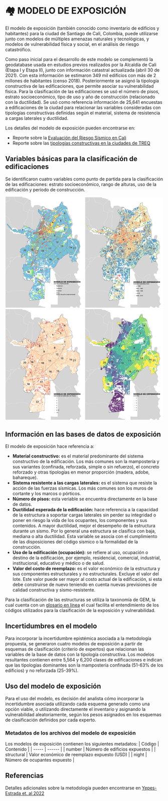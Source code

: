 # 🏘️ MODELO DE EXPOSICIÓN

El modelo de exposición (también conocido como inventario de edificios y habitantes) para la ciudad de Santiago de Cali, Colombia, puede utilizarse junto con modelos de múltiples amenazas naturales y tecnológicas, y modelos de vulnerabilidad física y social, en el análisis de riesgo catastrófico.

Como paso inicial para el desarrollo de este modelo se complementó la geodatabase usada en estudios previos realizados por la Alcaldía de Cali (Etapa I y Etapa II), junto con información catastral actualizada (abril 30 de 2021). Con esta información se estimaron 349 mil edificios con más de 2 millones de habitantes (censo 2018). Posteriormente se asignó la tipología constructiva de las edificaciones, que permite asociar su vulnerabilidad física. Para la clasificación de las edificaciones se usó el número de pisos, estrato socioeconómico, tipo de uso y año de construcción (relacionado con la ductilidad). Se usó como referencia información de 25,641 encuestas a edificaciones de la ciudad para relacionar las variables consideradas con tipologías constructivas definidas según el material, sistema de resistencia a cargas laterales y ductilidad. 

Los detalles del modelo de exposición pueden encontrarse en:
- Reporte sobre la [Evaluación del Riesgo Sísmico en Cali](../TREQ_Deliverable_D262_Riesgo_Sismico_Cali.pdf)
- Reporte sobre las [tipologías constructivas en la ciudades de TREQ](https://www.globalquakemodel.org/proj/treq-es?tab=publications)


## Variables básicas para la clasificación de edificaciones
Se identificaron cuatro variables como punto de partida para la clasificación de las edificaciones: estrato socioeconómico, rango de alturas, uso de la edificación y período de construcción.

<p >
  <img src="../Mapas/exposicion/Modelo_Exposicion_Uso.png" alt="Modelo de exposición - Uso de la edificación" width="250">

  <img src="../Mapas/exposicion/Modelo_Exposicion_Periodo_Construccion.png" alt="Modelo de exposición - Periodo de construccion" width="250">

  <img src="../Mapas/exposicion/Modelo_Exposicion_Alturas.png" alt="Modelo de exposición - Rango de alturas" width="250">

  <img src="../Mapas/exposicion/Modelo_Exposicion_Estrato.png" alt="Modelo de exposición - Estrato socio-económico" width="250">
</p>

## Información en las bases de datos de exposición
El modelo de exposición hace referencia a:
- **Material constructivo:** es el material predominante del sistema constructivo de la edificación. Los más comunes son la mampostería y sus variantes (confinada, reforzada, simple o sin refuerzo), el concreto reforzado y otras tipologías en menor proporción (madera, adobe, bahareque).
- **Sistema resistente a las cargas laterales:** es el sistema que resiste la acción de las fuerzas sísmicas. Los más comunes son los muros de cortante y los marcos o pórticos.
- **Número de pisos:** esta veriable se encuentra directamente en la base de datos.
- **Ductilidad esperada de la edificación:** hace referencia a la capacidad de la estructura a soportar cargas laterales sin perder su integridad o poner en riesgo la vida de los ocupantes, los componentes y sus contenidos. A mayor ductilidad, mejor el desempeño de la estructura durante un sismo. Por lo general una estructura se clasifica con baja, mediana o alta ductilidad. Esta variable se asocia con el cumplimiento de las disposiciones del código sísmico o la formalidad de la construcción.
- **Uso de la edificación (ocupación):** se refiere al uso, ocupación o destino de la edificación, por ejemplo, residencial, comercial, industrial, institucional, educativo y médico o de salud.
- **Valor del costo de reemplazo:** es el valor económico de la estructura y sus componentes estructurales y no estructurales. Excluye el valor del lote. Este valor puede ser mayor al costo actual de la edificación, si esta debe construirse de nuevo teniendo en cuenta nuevas previsiones de calidad constructiva y sismo-resistente.

Para la clasificación de las estructuras se utiliza la taxonomía de GEM, la cual cuenta con un [glosario en línea](https://taxonomy.openquake.org/) el cual facilita el entendimiento de los códigos utilizados para la clasificación de la exposición y vulnerabilidad.


## Incertidumbres en el modelo
Para incorporar la incertidumbre epistémica asociada a la metodología propuesta, se generaron cuatro modelos de exposición a partir de esquemas de clasificación (criterio de expertos) que relacionan las variables de la base de datos con la tipología constructiva. Los modelos resultantes contienen entre 5,564 y 6,200 clases de edificaciones e indican que las tipologías dominantes son la mampostería confinada (51-63% de los edificios) y no reforzada (25-39%). 

## Uso del modelo de exposición
Para el uso del modelo, es decisión del analista cómo incorporar la incertidumbre asociada utilizando cada esquema generado como una opción viable, o utilizando directamente el inventario y asignando la vulnerabilidad aleatoriamente, según los pesos asignados en los esquemas de clasificación definidos por cada experto.

### Metadatos de los archivos del modelo de exposición
Los modelos de exposición contienen los siguientes metadatos:
| Código | Contenido |
| ----- | ------ |
| number | Número de edificios expuestos |
| structural | Valor económico de reemplazo expuesto (USD) |
| night | Número de ocupantes expuesto |


## Referencias
Detalles adicionales sobre la metodología pueden encontrarse en [Yepes-Estrada et. al 2022](https://www.researchgate.net/publication/361438249_MODELO_DE_EXPOSICION_PARA_LA_EVALUACION_DEL_RIESGO_CATASTROFICO_DE_SANTIAGO_DE_CALI_COLOMBIA_EXPOSURE_MODEL_FOR_CATASTROPHIC_RISK_ASSESSMENT_OF_SANTIAGO_DE_CALI_COLOMBIA)